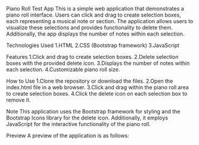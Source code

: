 Piano Roll Test App
This is a simple web application that demonstrates a piano roll interface. Users can click and drag to create selection boxes, each representing a musical note or section. The application allows users to visualize these selections and provides functionality to delete them. Additionally, the app displays the number of notes within each selection.

Technologies Used
1.HTML
2.CSS (Bootstrap framework)
3.JavaScript

Features
1.Click and drag to create selection boxes.
2.Delete selection boxes with the provided delete icon.
3.Displays the number of notes within each selection.
4.Customizable piano roll size.

How to Use
1.Clone the repository or download the files.
2.Open the index.html file in a web browser.
3.Click and drag within the piano roll area to create selection boxes.
4.Click the delete icon on each selection box to remove it.

Note
This application uses the Bootstrap framework for styling and the Bootstrap Icons library for the delete icon. Additionally, it employs JavaScript for the interactive functionality of the piano roll.

Preview
A preview of the application is as follows:
